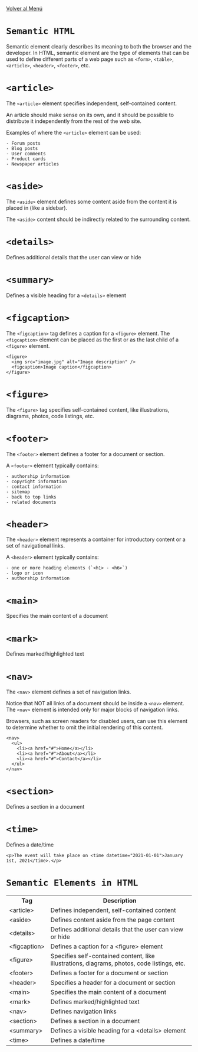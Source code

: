 [Volver al Menú](../root.md)

# `Semantic HTML`

Semantic element clearly describes its meaning to both the browser and the developer. In HTML, semantic element are the type of elements that can be used to define different parts of a web page such as `<form>`, `<table>`, `<article>`, `<header>`, `<footer>`, etc.

# `<article>`

The `<article>` element specifies independent, self-contained content.

An article should make sense on its own, and it should be possible to distribute it independently from the rest of the web site.

Examples of where the `<article>` element can be used:

    - Forum posts
    - Blog posts
    - User comments
    - Product cards
    - Newspaper articles

# `<aside>`

The `<aside>` element defines some content aside from the content it is placed in (like a sidebar).

The `<aside>` content should be indirectly related to the surrounding content.

# `<details>`

Defines additional details that the user can view or hide

# `<summary>`

Defines a visible heading for a `<details>` element

# `<figcaption>`

The `<figcaption>` tag defines a caption for a `<figure>` element. The `<figcaption>` element can be placed as the first or as the last child of a `<figure>` element.

```
<figure>
  <img src="image.jpg" alt="Image description" />
  <figcaption>Image caption</figcaption>
</figure>
```

# `<figure>`

The `<figure>` tag specifies self-contained content, like illustrations, diagrams, photos, code listings, etc.

# `<footer>`

The `<footer>` element defines a footer for a document or section.

A `<footer>` element typically contains:

    - authorship information
    - copyright information
    - contact information
    - sitemap
    - back to top links
    - related documents

# `<header>`

The `<header>` element represents a container for introductory content or a set of navigational links.

A `<header>` element typically contains:

    - one or more heading elements (`<h1> - <h6>`)
    - logo or icon
    - authorship information

# `<main>`

Specifies the main content of a document

# `<mark>`

Defines marked/highlighted text

# `<nav>`

The `<nav>` element defines a set of navigation links.

Notice that NOT all links of a document should be inside a `<nav>` element. The `<nav>` element is intended only for major blocks of navigation links.

Browsers, such as screen readers for disabled users, can use this element to determine whether to omit the initial rendering of this content.

```
<nav>
  <ul>
    <li><a href="#">Home</a></li>
    <li><a href="#">About</a></li>
    <li><a href="#">Contact</a></li>
  </ul>
</nav>
```

# `<section>`

Defines a section in a document


# `<time>`

Defines a date/time

```
<p>The event will take place on <time datetime="2021-01-01">January 1st, 2021</time>.</p>
```

# `Semantic Elements in HTML`

<table class="ws-table-all notranslate">
<tbody><tr>
<th style="width:20%">Tag</th>
<th>Description</th>
</tr>
<tr>
<td>&lt;article&gt;</a></td>
<td>Defines independent, self-contained content</td>
</tr>
<tr>
<td>&lt;aside&gt;</a></td>
<td>Defines content aside from the page content</td>
</tr>
<tr>
<td>&lt;details&gt;</a></td>
<td>Defines additional details that the user can view or hide</td>
</tr>
<tr>
<td>&lt;figcaption&gt;</a></td>
<td>Defines a caption for a &lt;figure&gt; element</td>
</tr>
<tr>
<td>&lt;figure&gt;</a></td>
<td>Specifies self-contained content, like illustrations, diagrams, photos, code 
listings, etc.</td>
</tr>
<tr>
<td>&lt;footer&gt;</a></td>
<td>Defines a footer for a document or section</td>
</tr>
<tr>
<td>&lt;header&gt;</a></td>
<td>Specifies a header for a document or section</td>
</tr>
<tr>
<td>&lt;main&gt;</a></td>
<td>Specifies the main content of a document</td>
</tr>
<tr>
<td>&lt;mark&gt;</a></td>
<td>Defines marked/highlighted text</td>
</tr>
<tr>
<td>&lt;nav&gt;</a></td>
<td>Defines navigation links</td>
</tr>
<tr>
<td>&lt;section&gt;</a></td>
<td>Defines a section in a document</td>
</tr>
<tr>
<td>&lt;summary&gt;</a></td>
<td>Defines a visible heading for a &lt;details&gt; element</td>
</tr>
<tr>
<td>&lt;time&gt;</a></td>
<td>Defines a date/time</td>
</tr>
</tbody></table>
